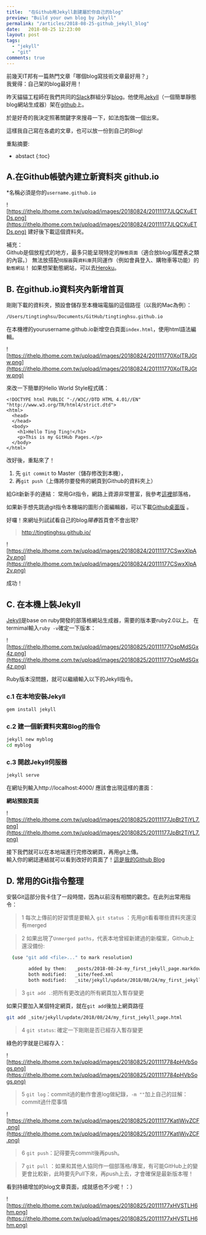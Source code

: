 ```yaml
---
title:  "在Github用Jekyll創建屬於你自己的blog"
preview: "Build your own blog by Jekyll"
permalink: "/articles/2018-08-25-github_jekyll_blog"
date:   2018-08-25 12:23:00
layout: post
tags: 
  - "jekyll"
  - "git"
comments: true
---
```


前幾天IT邦有一篇熱門文章「哪個blog寫技術文章最好用？」  
我覺得：自己架的blog最好用！

昨天貓貓工程師在我們共同的[Slack](http://slack.com/)群組分享[blog](https://blog.bater.gq/)。他使用[Jekyll](http://jekyllcn.com/docs/posts/)（一個簡單靜態blog網站生成器）架在[github](https://github.com/)上。

於是好奇的我決定照著關鍵字來搜尋一下，如法炮製做一個出來。

<!-- more -->

這樣我自己寫在各處的文章，也可以放一份到自己的Blog!

重點摘要:
* abstact
{:toc}

## A.在Github帳號內建立新資料夾 github.io

*名稱必須是你的`username.github.io`  

![https://ithelp.ithome.com.tw/upload/images/20180824/20111177JLQCXuETDs.png](https://ithelp.ithome.com.tw/upload/images/20180824/20111177JLQCXuETDs.png)
建好後下載這個資料夾。

補充：  
Github是個放程式的地方，最多只能呈現特定的`靜態頁面`（適合放blog/履歷表之類的內容。）
無法放搭配`伺服器`與`資料庫`共同運作（例如會員登入、購物車等功能）的`動態網站`！
如果想架動態網站，可以去[Heroku](https://www.heroku.com/)。

## B. 在github.io資料夾內新增首頁

剛剛下載的資料夾，預設會儲存至本機端電腦的這個路徑（以我的Mac為例）：

```bash
/Users/tingtinghsu/Documents/GitHub/tingtinghsu.github.io
```

在本機裡的yourusername.github.io新增空白頁面`index.html`，使用html語法編輯。

![https://ithelp.ithome.com.tw/upload/images/20180824/201111770XolTRJGtw.png](https://ithelp.ithome.com.tw/upload/images/20180824/201111770XolTRJGtw.png)


來改一下簡單的Hello World Style程式碼：

```
<!DOCTYPE html PUBLIC "-//W3C//DTD HTML 4.01//EN" "http://www.w3.org/TR/html4/strict.dtd">
<html>
  <head>
  </head>
  <body>
    <h1>Hello Ting Ting!</h1>
    <p>This is my GitHub Pages.</p>
  </body>
</html>
```

改好後，重點來了！

1. 先 `git commit` to Master（儲存修改到本機），
2. 再`git push`（上傳將你要發佈的網頁到Github的資料夾上）

給Git新新手的連結：
常用Git指令，網路上資源非常豐富，我參考[這裡]( https://blog.gogojimmy.net/2012/02/29/git-scenario/)部落格，

如果新手想先跳過git指令本機端的圖形介面編輯器，可以下載[Github桌面版](https://desktop.github.com/) 。

好囉！來網址列試試看自己的blog*陽春*首頁會不會出現?
> http://tingtinghsu.github.io/

![https://ithelp.ithome.com.tw/upload/images/20180824/20111177CSwxXlpA2v.png](https://ithelp.ithome.com.tw/upload/images/20180824/20111177CSwxXlpA2v.png)

成功！

## C. 在本機上裝Jekyll

[Jekyll](http://jekyllcn.com/docs/posts/)是base on ruby開發的部落格網站生成器，需要的版本要ruby2.0以上。
在termimal輸入`ruby -v`確定一下版本：  
  
![https://ithelp.ithome.com.tw/upload/images/20180825/20111177OspMdSGx4z.png](https://ithelp.ithome.com.tw/upload/images/20180825/20111177OspMdSGx4z.png)

Ruby版本沒問題，就可以繼續輸入以下的Jekyll指令。

### c.1 在本地安裝Jekyll

```bash
gem install jekyll
```

### c.2 建一個新資料夾寫Blog的指令

```bash
jekyll new myblog
cd myblog
```

### c.3 開啟Jekyll伺服器

```bash
jekyll serve
```

在網址列輸入http://localhost:4000/
應該會出現這樣的畫面：  
  
**網站預設頁面**

![https://ithelp.ithome.com.tw/upload/images/20180825/20111177JpBt2TiYL7.png](https://ithelp.ithome.com.tw/upload/images/20180825/20111177JpBt2TiYL7.png)
  
接下我們就可以在本地端進行完修改網頁，再用git上傳。  
輸入你的網誌連結就可以看到改好的頁面了！[這是我的Github Blog](https://tingtinghsu.github.io/blog/)
  
## D. 常用的Git指令整理

安裝Git這部分我卡住了一段時間，因為以前沒有相關的觀念。在此列出常用指令：

> 1 每次上傳前的好習慣是要輸入 `git status` ：先用git看看哪些資料夾還沒有merged

> 2 如果出現了`Unmerged paths`，代表本地曾經新建過的新檔案，Github上還沒備份:

```bash
  (use "git add <file>..." to mark resolution)

        added by them:   _posts/2018-08-24-my_first_jekyll_page.markdown
        both modified:   _site/feed.xml
        both modified:   _site/jekyll/update/2018/08/24/my_first_jekyll_page.html
```

> 3 `git add .`:把所有更改過的所有網頁加入暫存變更

如果只要加入某個特定網頁，就在`git add`後加上網頁路徑

```bash
git add _site/jekyll/update/2018/08/24/my_first_jekyll_page.html
```

> 4 `git status`: 確定一下剛剛是否已經存入暫存變更

綠色的字就是已經存入：  
  
![https://ithelp.ithome.com.tw/upload/images/20180825/2011117784pHVbSogs.png](https://ithelp.ithome.com.tw/upload/images/20180825/2011117784pHVbSogs.png)

> 5 `git log`：commit過的動作會進log做紀錄，`-m ""`加上自己的註解：commit過什麼事情  
  
![https://ithelp.ithome.com.tw/upload/images/20180825/20111177KatlWjvZCF.png](https://ithelp.ithome.com.tw/upload/images/20180825/20111177KatlWjvZCF.png)

> 6 `git push`：記得要先commit後再push。

> 7 `git pull` ：如果和其他人協同作一個部落格/專案，有可能GitHub上的變更會比較新，此時要先Pull下來，再push上去，才會確保是最新版本喔！

看到持續增加的blog文章頁面，成就感也不少呢！：）

![https://ithelp.ithome.com.tw/upload/images/20180825/20111177xHVSTLH6hm.png](https://ithelp.ithome.com.tw/upload/images/20180825/20111177xHVSTLH6hm.png)
